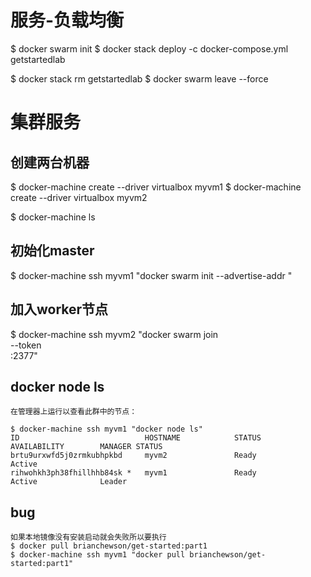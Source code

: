 <!-- toc -->


# 服务-负载均衡

$ docker swarm init
$ docker stack deploy -c docker-compose.yml getstartedlab

$ docker stack rm getstartedlab
$ docker swarm leave --force


# 集群服务

## 创建两台机器
$ docker-machine create --driver virtualbox myvm1
$ docker-machine create --driver virtualbox myvm2

$ docker-machine ls

## 初始化master
$ docker-machine ssh myvm1 "docker swarm init --advertise-addr <myvm1 ip>"

## 加入worker节点
$ docker-machine ssh myvm2 "docker swarm join \
--token <token> \
<ip>:2377"


## docker node ls

    在管理器上运行以查看此群中的节点：

    $ docker-machine ssh myvm1 "docker node ls"
    ID                            HOSTNAME            STATUS              AVAILABILITY        MANAGER STATUS
    brtu9urxwfd5j0zrmkubhpkbd     myvm2               Ready               Active
    rihwohkh3ph38fhillhhb84sk *   myvm1               Ready               Active              Leader
    
## bug 
    如果本地镜像没有安装启动就会失败所以要执行
    $ docker pull brianchewson/get-started:part1
    $ docker-machine ssh myvm1 "docker pull brianchewson/get-started:part1"